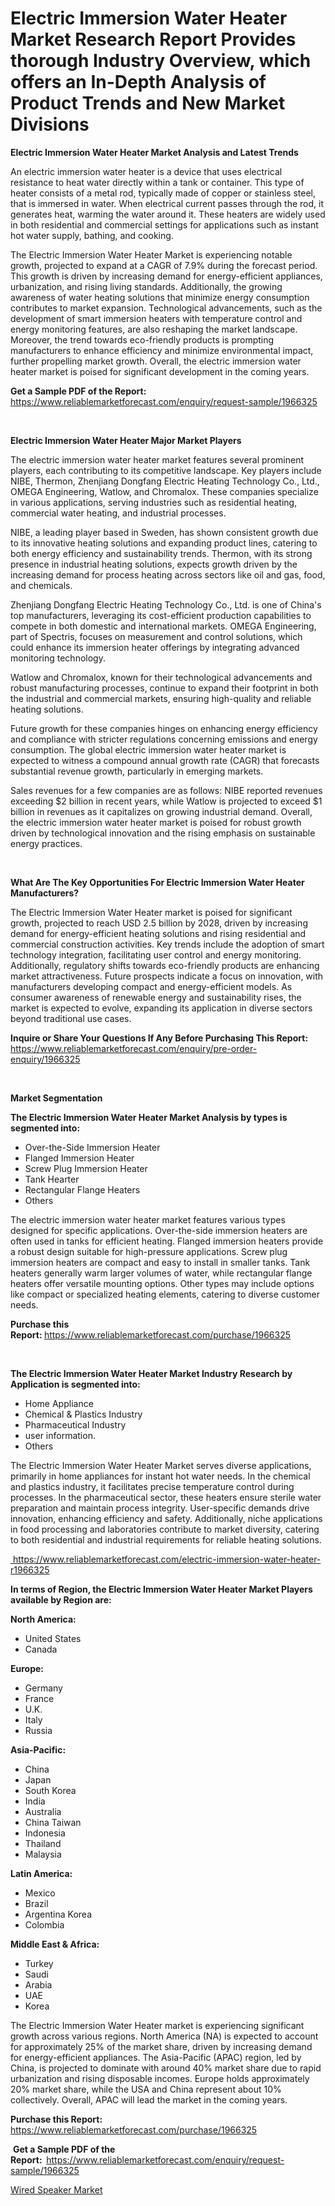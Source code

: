 <p><h1>Electric Immersion Water Heater Market Research Report Provides thorough Industry Overview, which offers an In-Depth Analysis of Product Trends and New Market Divisions</h1></p><p><strong>Electric Immersion Water Heater Market Analysis and Latest Trends</strong></p>
<p><p>An electric immersion water heater is a device that uses electrical resistance to heat water directly within a tank or container. This type of heater consists of a metal rod, typically made of copper or stainless steel, that is immersed in water. When electrical current passes through the rod, it generates heat, warming the water around it. These heaters are widely used in both residential and commercial settings for applications such as instant hot water supply, bathing, and cooking.</p><p>The Electric Immersion Water Heater Market is experiencing notable growth, projected to expand at a CAGR of 7.9% during the forecast period. This growth is driven by increasing demand for energy-efficient appliances, urbanization, and rising living standards. Additionally, the growing awareness of water heating solutions that minimize energy consumption contributes to market expansion. Technological advancements, such as the development of smart immersion heaters with temperature control and energy monitoring features, are also reshaping the market landscape. Moreover, the trend towards eco-friendly products is prompting manufacturers to enhance efficiency and minimize environmental impact, further propelling market growth. Overall, the electric immersion water heater market is poised for significant development in the coming years.</p></p>
<p><strong>Get a Sample PDF of the Report:&nbsp;</strong> <a href="https://www.reliablemarketforecast.com/enquiry/request-sample/1966325?utm_campaign=2950&utm_medium=2&utm_source=Github&utm_content=ia&utm_term=06042025&utm_id=electric-immersion-water-heater">https://www.reliablemarketforecast.com/enquiry/request-sample/1966325</a></p>
<p>&nbsp;</p>
<p><strong>Electric Immersion Water Heater Major Market Players</strong></p>
<p><p>The electric immersion water heater market features several prominent players, each contributing to its competitive landscape. Key players include NIBE, Thermon, Zhenjiang Dongfang Electric Heating Technology Co., Ltd., OMEGA Engineering, Watlow, and Chromalox. These companies specialize in various applications, serving industries such as residential heating, commercial water heating, and industrial processes.</p><p>NIBE, a leading player based in Sweden, has shown consistent growth due to its innovative heating solutions and expanding product lines, catering to both energy efficiency and sustainability trends. Thermon, with its strong presence in industrial heating solutions, expects growth driven by the increasing demand for process heating across sectors like oil and gas, food, and chemicals.</p><p>Zhenjiang Dongfang Electric Heating Technology Co., Ltd. is one of China's top manufacturers, leveraging its cost-efficient production capabilities to compete in both domestic and international markets. OMEGA Engineering, part of Spectris, focuses on measurement and control solutions, which could enhance its immersion heater offerings by integrating advanced monitoring technology.</p><p>Watlow and Chromalox, known for their technological advancements and robust manufacturing processes, continue to expand their footprint in both the industrial and commercial markets, ensuring high-quality and reliable heating solutions.</p><p>Future growth for these companies hinges on enhancing energy efficiency and compliance with stricter regulations concerning emissions and energy consumption. The global electric immersion water heater market is expected to witness a compound annual growth rate (CAGR) that forecasts substantial revenue growth, particularly in emerging markets.</p><p>Sales revenues for a few companies are as follows: NIBE reported revenues exceeding $2 billion in recent years, while Watlow is projected to exceed $1 billion in revenues as it capitalizes on growing industrial demand. Overall, the electric immersion water heater market is poised for robust growth driven by technological innovation and the rising emphasis on sustainable energy practices.</p></p>
<p>&nbsp;</p>
<p><strong>What Are The Key Opportunities For Electric Immersion Water Heater Manufacturers?</strong></p>
<p><p>The Electric Immersion Water Heater market is poised for significant growth, projected to reach USD 2.5 billion by 2028, driven by increasing demand for energy-efficient heating solutions and rising residential and commercial construction activities. Key trends include the adoption of smart technology integration, facilitating user control and energy monitoring. Additionally, regulatory shifts towards eco-friendly products are enhancing market attractiveness. Future prospects indicate a focus on innovation, with manufacturers developing compact and energy-efficient models. As consumer awareness of renewable energy and sustainability rises, the market is expected to evolve, expanding its application in diverse sectors beyond traditional use cases.</p></p>
<p><strong>Inquire or Share Your Questions If Any Before Purchasing This Report:</strong> <a href="https://www.reliablemarketforecast.com/enquiry/pre-order-enquiry/1966325?utm_campaign=2950&utm_medium=2&utm_source=Github&utm_content=ia&utm_term=06042025&utm_id=electric-immersion-water-heater">https://www.reliablemarketforecast.com/enquiry/pre-order-enquiry/1966325</a></p>
<p>&nbsp;</p>
<p><strong>Market Segmentation</strong></p>
<p><strong>The Electric Immersion Water Heater Market Analysis by types is segmented into:</strong></p>
<p><ul><li>Over-the-Side Immersion Heater</li><li>Flanged Immersion Heater</li><li>Screw Plug Immersion Heater</li><li>Tank Hearter</li><li>Rectangular Flange Heaters</li><li>Others</li></ul></p>
<p><p>The electric immersion water heater market features various types designed for specific applications. Over-the-side immersion heaters are often used in tanks for efficient heating. Flanged immersion heaters provide a robust design suitable for high-pressure applications. Screw plug immersion heaters are compact and easy to install in smaller tanks. Tank heaters generally warm larger volumes of water, while rectangular flange heaters offer versatile mounting options. Other types may include options like compact or specialized heating elements, catering to diverse customer needs.</p></p>
<p><strong>Purchase this Report:&nbsp;</strong><a href="https://www.reliablemarketforecast.com/purchase/1966325?utm_campaign=2950&utm_medium=2&utm_source=Github&utm_content=ia&utm_term=06042025&utm_id=electric-immersion-water-heater">https://www.reliablemarketforecast.com/purchase/1966325</a></p>
<p>&nbsp;</p>
<p><strong>The Electric Immersion Water Heater Market Industry Research by Application is segmented into:</strong></p>
<p><ul><li>Home Appliance</li><li>Chemical & Plastics Industry</li><li>Pharmaceutical Industry</li><li>user information.</li><li>Others</li></ul></p>
<p><p>The Electric Immersion Water Heater Market serves diverse applications, primarily in home appliances for instant hot water needs. In the chemical and plastics industry, it facilitates precise temperature control during processes. In the pharmaceutical sector, these heaters ensure sterile water preparation and maintain process integrity. User-specific demands drive innovation, enhancing efficiency and safety. Additionally, niche applications in food processing and laboratories contribute to market diversity, catering to both residential and industrial requirements for reliable heating solutions.</p></p>
<p><a href="https://www.reliablemarketforecast.com/electric-immersion-water-heater-r1966325?utm_campaign=2950&utm_medium=2&utm_source=Github&utm_content=ia&utm_term=06042025&utm_id=electric-immersion-water-heater">&nbsp;https://www.reliablemarketforecast.com/electric-immersion-water-heater-r1966325</a></p>
<p><strong>In terms of Region, the Electric Immersion Water Heater Market Players available by Region are:</strong></p>
<p>
    <p> <strong> North America: </strong>
        <ul>
            <li>United States</li>
            <li>Canada</li>
        </ul>
        </p> 
    <p> <strong> Europe: </strong>
        <ul>
            <li>Germany</li>
            <li>France</li>
            <li>U.K.</li>
            <li>Italy</li>
            <li>Russia</li>
        </ul>
        </p> 
    <p> <strong> Asia-Pacific: </strong>
        <ul>
            <li>China</li>
            <li>Japan</li>
            <li>South Korea</li>
            <li>India</li>
            <li>Australia</li>
            <li>China Taiwan</li>
            <li>Indonesia</li>
            <li>Thailand</li>
            <li>Malaysia</li>
        </ul>
        </p> 
    <p> <strong> Latin America: </strong>
        <ul>
            <li>Mexico</li>
            <li>Brazil</li>
            <li>Argentina Korea</li>
            <li>Colombia</li>
        </ul>
        </p> 
    <p> <strong> Middle East & Africa: </strong>
        <ul>
            <li>Turkey</li>
            <li>Saudi</li>
            <li>Arabia</li>
            <li>UAE</li>
            <li>Korea</li>
        </ul>
    </p>
    </p>
<p><p>The Electric Immersion Water Heater market is experiencing significant growth across various regions. North America (NA) is expected to account for approximately 25% of the market share, driven by increasing demand for energy-efficient appliances. The Asia-Pacific (APAC) region, led by China, is projected to dominate with around 40% market share due to rapid urbanization and rising disposable incomes. Europe holds approximately 20% market share, while the USA and China represent about 10% collectively. Overall, APAC will lead the market in the coming years.</p></p>
<p><strong>Purchase this Report: </strong><a href="https://www.reliablemarketforecast.com/purchase/1966325?utm_campaign=2950&utm_medium=2&utm_source=Github&utm_content=ia&utm_term=06042025&utm_id=electric-immersion-water-heater">https://www.reliablemarketforecast.com/purchase/1966325</a></p>
<p>&nbsp;<strong>Get a Sample PDF of the Report:&nbsp;&nbsp;</strong><a href="https://www.reliablemarketforecast.com/enquiry/request-sample/1966325?utm_campaign=2950&utm_medium=2&utm_source=Github&utm_content=ia&utm_term=06042025&utm_id=electric-immersion-water-heater">https://www.reliablemarketforecast.com/enquiry/request-sample/1966325</a></p>
<p><strong></strong></p>
<p><p><a href="https://github.com/sapsaidamary/Market-Research-Report-List-1/blob/main/wired-speaker-market.md?utm_campaign=2950&utm_medium=2&utm_source=Github&utm_content=ia&utm_term=06042025&utm_id=electric-immersion-water-heater">Wired Speaker Market</a></p></p>